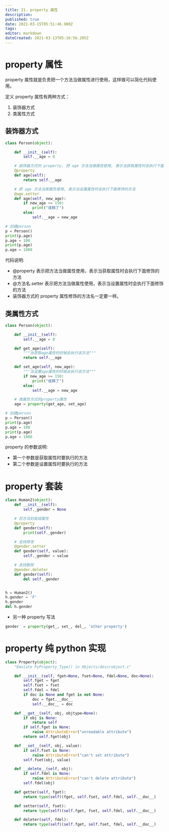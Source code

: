 ```yaml
---
title: 21. property 属性
description: 
published: true
date: 2021-03-15T05:51:46.900Z
tags: 
editor: markdown
dateCreated: 2021-03-13T05:16:56.205Z
---
```


# property 属性

property 属性就是负责把一个方法当做属性进行使用，这样做可以简化代码使用。

定义 property 属性有两种方式：

1. 装饰器方式
2. 类属性方式

## 装饰器方式

```python
class Person(object):

    def __init__(self):
        self.__age = 0

    # 装饰器方式的 property, 把 age 方法当做属性使用, 表示当获取属性时会执行下面修饰的方法
    @property
    def age(self):
        return self.__age

    # 把 age 方法当做属性使用, 表示当设置属性时会执行下面修饰的方法
    @age.setter
    def age(self, new_age):
        if new_age >= 150:
            print("成精了")
        else:
            self.__age = new_age

# 创建person
p = Person()
print(p.age)
p.age = 100
print(p.age)
p.age = 1000
```

代码说明:

- @property 表示把方法当做属性使用，表示当获取属性时会执行下面修饰的方法
- @方法名.setter 表示把方法当做属性使用，表示当设置属性时会执行下面修饰的方法
- 装饰器方式的 property 属性修饰的方法名一定要一样。

## 类属性方式

```python
class Person(object):

    def __init__(self):
        self.__age = 0

    def get_age(self):
        """当获取age属性的时候会执行该方法"""
        return self.__age

    def set_age(self, new_age):
        """当设置age属性的时候会执行该方法"""
        if new_age >= 150:
            print("成精了")
        else:
            self.__age = new_age

    # 类属性方式的property属性
    age = property(get_age, set_age)

# 创建person
p = Person()
print(p.age)
p.age = 100
print(p.age)
p.age = 1000
```

property 的参数说明:

- 第一个参数是获取属性时要执行的方法
- 第二个参数是设置属性时要执行的方法

# property 套装

```python
class Human2(object):
    def __init__(self):
        self._gender = None

    # 将方法封装成属性
    @property
    def gender(self):
        print(self._gender)

    # 支持修改
    @gender.setter
    def gender(self, value):
        self._gender = value

    # 支持删除
    @gender.deleter
    def gender(self):
        del self._gender


h = Human2()
h.gender = 'F'
h.gender
del h.gender
```

- 另一种 property 写法

```python
gender  = property(get_, set_, del_, 'other property')
```


# property 纯 python 实现

```python
class Property(object):
    "Emulate PyProperty_Type() in Objects/descrobject.c"

    def __init__(self, fget=None, fset=None, fdel=None, doc=None):
        self.fget = fget
        self.fset = fset
        self.fdel = fdel
        if doc is None and fget is not None:
            doc = fget.__doc__
            self.__doc__ = doc

    def __get__(self, obj, objtype=None):
        if obj is None:
            return self
        if self.fget is None:
            raise AttributeError("unreadable attribute")
        return self.fget(obj)

    def __set__(self, obj, value):
        if self.fset is None:
            raise AttributeError("can't set attribute")
        self.fset(obj, value)

    def __delete__(self, obj):
        if self.fdel is None:
            raise AttributeError("can't delete attribute")
        self.fdel(obj)

    def getter(self, fget):
        return type(self)(fget, self.fset, self.fdel, self.__doc__)

    def setter(self, fset):
        return type(self)(self.fget, fset, self.fdel, self.__doc__)

    def deleter(self, fdel):
        return type(self)(self.fget, self.fset, fdel, self.__doc__)
```


